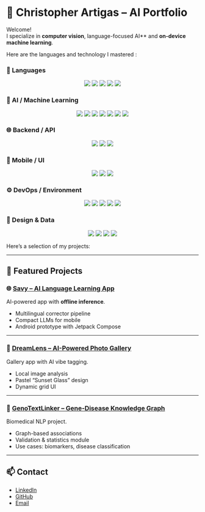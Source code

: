 <link rel="icon" href="{{ '/favicon.ico' | relative_url }}">

# 🧠 Christopher Artigas – AI Portfolio

Welcome!  
I specialize in **computer vision**, language-focused AI** and **on-device machine learning**.  

Here are the languages and technology I mastered :

### 🚀 Languages  
<p align="center">
  <img src="https://img.shields.io/badge/Python-3776AB?logo=python&logoColor=white"/>
  <img src="https://img.shields.io/badge/Kotlin-7F52FF?logo=kotlin&logoColor=white"/>
  <img src="https://img.shields.io/badge/C++-00599C?logo=cplusplus&logoColor=white"/>
  <img src="https://img.shields.io/badge/C-00599C?logo=c&logoColor=white"/>
  <img src="https://img.shields.io/badge/JavaScript-F7DF1E?logo=javascript&logoColor=black"/>
</p>

### 🧠 AI / Machine Learning  
<p align="center">
  <img src="https://img.shields.io/badge/PyTorch-EE4C2C?logo=pytorch&logoColor=white"/>
  <img src="https://img.shields.io/badge/TensorFlow-FF6F00?logo=tensorflow&logoColor=white"/>
  <img src="https://img.shields.io/badge/scikit--learn-F7931E?logo=scikit-learn&logoColor=white"/>
  <img src="https://img.shields.io/badge/Numpy-013243?logo=numpy&logoColor=white"/>
  <img src="https://img.shields.io/badge/Pandas-150458?logo=pandas&logoColor=white"/>
  <img src="https://img.shields.io/badge/OpenCV-5C3EE8?logo=opencv&logoColor=white"/>
  <img src="https://img.shields.io/badge/Hugging%20Face-FFD21E?logo=huggingface&logoColor=black"/>
</p>

### 🌐 Backend / API  
<p align="center">
  <img src="https://img.shields.io/badge/FastAPI-009688?logo=fastapi&logoColor=white"/>
  <img src="https://img.shields.io/badge/Flask-000000?logo=flask&logoColor=white"/>
  <img src="https://img.shields.io/badge/Node.js-339933?logo=node.js&logoColor=white"/>
</p>

### 📱 Mobile / UI  
<p align="center">
  <img src="https://img.shields.io/badge/Android-3DDC84?logo=android&logoColor=white"/>
  <img src="https://img.shields.io/badge/Jetpack%20Compose-4285F4?logo=jetpackcompose&logoColor=white"/>
  <img src="https://img.shields.io/badge/Material%20Design-757575?logo=materialdesign&logoColor=white"/>
</p>

### ⚙️ DevOps / Environment  
<p align="center">
  <img src="https://img.shields.io/badge/Git-F05032?logo=git&logoColor=white"/>
  <img src="https://img.shields.io/badge/GitHub-181717?logo=github&logoColor=white"/>
  <img src="https://img.shields.io/badge/Docker-2496ED?logo=docker&logoColor=white"/>
  <img src="https://img.shields.io/badge/Linux-FCC624?logo=linux&logoColor=black"/>
  <img src="https://img.shields.io/badge/WSL-0A97F5?logo=windows&logoColor=white"/>
</p>

### 🎨 Design & Data  
<p align="center">
  <img src="https://img.shields.io/badge/Figma-F24E1E?logo=figma&logoColor=white"/>
  <img src="https://img.shields.io/badge/Canva-00C4CC?logo=canva&logoColor=white"/>
  <img src="https://img.shields.io/badge/SQLite-003B57?logo=sqlite&logoColor=white"/>
  <img src="https://img.shields.io/badge/PostgreSQL-4169E1?logo=postgresql&logoColor=white"/>
</p>


Here’s a selection of my projects:

---

## 🚀 Featured Projects

### 🌐 [Savy – AI Language Learning App](./Savy)
AI-powered app with **offline inference**.  
- Multilingual corrector pipeline  
- Compact LLMs for mobile  
- Android prototype with Jetpack Compose  

---

### 🌅 [DreamLens – AI-Powered Photo Gallery](./DreamLens)
Gallery app with AI vibe tagging.  
- Local image analysis  
- Pastel “Sunset Glass” design  
- Dynamic grid UI  

---

### 🧬 [GenoTextLinker – Gene-Disease Knowledge Graph](./GenoTextLinker)
Biomedical NLP project.  
- Graph-based associations  
- Validation & statistics module  
- Use cases: biomarkers, disease classification  

---

## 📫 Contact
- [LinkedIn](https://www.linkedin.com/in/christopher-artigas-fuentes/)  
- [GitHub](https://github.com/ArtigasChristopher)  
- [Email](mailto:chrisartigas.ai@gmail.com)  
